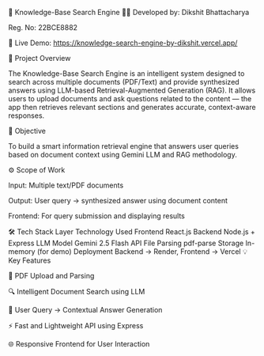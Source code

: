 🧠 Knowledge-Base Search Engine
👨‍💻 Developed by: Dikshit Bhattacharya

Reg. No: 22BCE8882

🔗 Live Demo: https://knowledge-search-engine-by-dikshit.vercel.app/

📘 Project Overview

The Knowledge-Base Search Engine is an intelligent system designed to search across multiple documents (PDF/Text) and provide synthesized answers using LLM-based Retrieval-Augmented Generation (RAG).
It allows users to upload documents and ask questions related to the content — the app then retrieves relevant sections and generates accurate, context-aware responses.

🎯 Objective

To build a smart information retrieval engine that answers user queries based on document context using Gemini LLM and RAG methodology.

⚙️ Scope of Work

Input: Multiple text/PDF documents

Output: User query → synthesized answer using document content

Frontend: For query submission and displaying results

🛠️ Tech Stack
Layer	Technology Used
Frontend	React.js
Backend	Node.js + Express
LLM Model	Gemini 2.5 Flash API
File Parsing	pdf-parse
Storage	In-memory (for demo)
Deployment	Backend → Render, Frontend → Vercel
💡 Key Features

📄 PDF Upload and Parsing

🔍 Intelligent Document Search using LLM

💬 User Query → Contextual Answer Generation

⚡ Fast and Lightweight API using Express

🌐 Responsive Frontend for User Interaction
